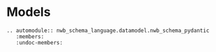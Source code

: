 # Models

```{eval-rst}
.. automodule:: nwb_schema_language.datamodel.nwb_schema_pydantic
   :members:
   :undoc-members:
```